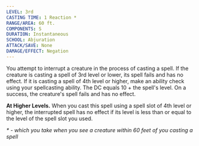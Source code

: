 ```yaml
---
LEVEL: 3rd
CASTING TIME: 1 Reaction *
RANGE/AREA: 60 ft.
COMPONENTS: S
DURATION: Instantaneous
SCHOOL: Abjuration
ATTACK/SAVE: None
DAMAGE/EFFECT: Negation
---
```

You attempt to interrupt a creature in the process of casting a spell. If the creature is casting a spell of 3rd level or lower, its spell fails and has no effect. If it is casting a spell of 4th level or higher, make an ability check using your spellcasting ability. The DC equals 10 + the spell's level. On a success, the creature's spell fails and has no effect.

**At Higher Levels.** When you cast this spell using a spell slot of 4th level or higher, the interrupted spell has no effect if its level is less than or equal to the level of the spell slot you used.

*\* - which you take when you see a creature within 60 feet of you casting a spell*